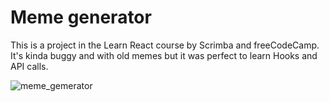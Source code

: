 # Meme generator

This is a project in the Learn React course by Scrimba and freeCodeCamp. It's kinda buggy and with old memes but it was perfect to learn Hooks and API calls. 

![meme_gemerator](https://user-images.githubusercontent.com/44845754/158001967-0ab202cd-041c-4885-b548-489a976a91e5.gif)
